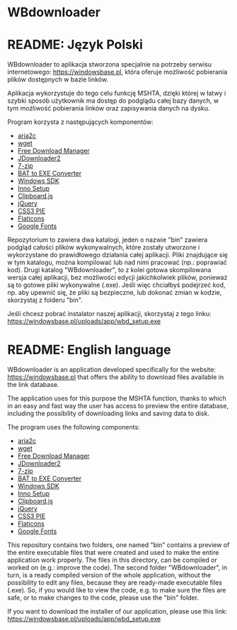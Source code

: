 # WBdownloader

README: Język Polski
===============================

WBdownloader to aplikacja stworzona specjalnie na potrzeby serwisu internetowego: https://windowsbase.pl, która oferuje możliwość pobierania plików dostępnych w bazie linków.

Aplikacja wykorzystuje do tego celu funkcję MSHTA, dzięki której w łatwy i szybki sposób użytkownik ma dostęp do podglądu całej bazy danych, w tym możliwość pobierania linków oraz zapisywania danych na dysku.

Program korzysta z następujących komponentów:

<ul>
        <li><a target="_blank" href="https://aria2.github.io/">aria2c</a></li>
        <li><a target="_blank" href="https://www.gnu.org/software/wget/">wget</a></li>
        <li><a target="_blank" href="https://www.freedownloadmanager.org/">Free Download Manager</a></li>
        <li><a target="_blank" href="https://jdownloader.org/">JDownloader2</a></li>
        <li><a target="_blank" href="https://www.7-zip.org/">7-zip</a></li>
        <li><a target="_blank" href="https://www.battoexeconverter.com/">BAT to EXE Converter</a></li>
        <li><a target="_blank" href="https://developer.microsoft.com/en-us/windows/downloads/windows-sdk/">Windows SDK</a></li>
        <li><a target="_blank" href="https://jrsoftware.org/isinfo.php">Inno Setup</a></li>
        <li><a target="_blank" href="https://github.com/zenorocha/clipboard.js/">Clipboard.js</a></li>
        <li><a target="_blank" href="https://jquery.com/">jQuery</a></li>
        <li><a target="_blank" href="http://css3pie.com/documentation/building-pie-from-source/">CSS3 PIE</a></li>
        <li><a target="_blank" href="https://www.flaticon.com/">Flaticons</a></li>
        <li><a target="_blank" href="https://github.com/google/fonts">Google Fonts</a></li>
</ul>

Repozytorium to zawiera dwa katalogi, jeden o nazwie "bin" zawiera podgląd całości plików wykonywalnych, które zostały utworzone i wykorzystane do prawidłowego działania całej aplikacji. Pliki znajdujące się w tym katalogu, można kompilować lub nad nimi pracować (np.: poprawiać kod). Drugi katalog "WBdownloader", to z kolei gotowa skompilowana wersja całej aplikacji, bez możliwości edycji jakichkolwiek plików, ponieważ są to gotowe pliki wykonywalne (.exe). Jeśli więc chciałbyś podejrzeć kod, np. aby upewnić się, że pliki są bezpieczne, lub dokonać zmian w kodzie, skorzystaj z folderu "bin".

Jeśli chcesz pobrać instalator naszej aplikacji, skorzystaj z tego linku: https://windowsbase.pl/uploads/app/wbd_setup.exe


README: English language
===============================

WBdownloader is an application developed specifically for the website: https://windowsbase.pl that offers the ability to download files available in the link database.

The application uses for this purpose the MSHTA function, thanks to which in an easy and fast way the user has access to preview the entire database, including the possibility of downloading links and saving data to disk.

The program uses the following components:
<ul>
        <li><a target="_blank" href="https://aria2.github.io/">aria2c</a></li>
        <li><a target="_blank" href="https://www.gnu.org/software/wget/">wget</a></li>
        <li><a target="_blank" href="https://www.freedownloadmanager.org/">Free Download Manager</a></li>
        <li><a target="_blank" href="https://jdownloader.org/">JDownloader2</a></li>
        <li><a target="_blank" href="https://www.7-zip.org/">7-zip</a></li>
        <li><a target="_blank" href="https://www.battoexeconverter.com/">BAT to EXE Converter</a></li>
        <li><a target="_blank" href="https://developer.microsoft.com/en-us/windows/downloads/windows-sdk/">Windows SDK</a></li>
        <li><a target="_blank" href="https://jrsoftware.org/isinfo.php">Inno Setup</a></li>
        <li><a target="_blank" href="https://github.com/zenorocha/clipboard.js/">Clipboard.js</a></li>
        <li><a target="_blank" href="https://jquery.com/">jQuery</a></li>
        <li><a target="_blank" href="http://css3pie.com/documentation/building-pie-from-source/">CSS3 PIE</a></li>
        <li><a target="_blank" href="https://www.flaticon.com/">Flaticons</a></li>
        <li><a target="_blank" href="https://github.com/google/fonts">Google Fonts</a></li>
</ul>

This repository contains two folders, one named "bin" contains a preview of the entire executable files that were created and used to make the entire application work properly. The files in this directory, can be compiled or worked on (e.g.: improve the code). The second folder "WBdownloader", in turn, is a ready compiled version of the whole application, without the possibility to edit any files, because they are ready-made executable files (.exe). So, if you would like to view the code, e.g. to make sure the files are safe, or to make changes to the code, please use the "bin" folder.

If you want to download the installer of our application, please use this link: https://windowsbase.pl/uploads/app/wbd_setup.exe

